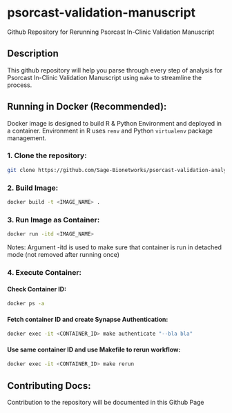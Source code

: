 # psorcast-validation-manuscript
Github Repository for Rerunning Psorcast In-Clinic Validation Manuscript


## Description
This github repository will help you parse through every step of analysis for Psorcast In-Clinic Validation Manuscript using `make` to streamline the process. 

## Running in Docker (Recommended):
Docker image is designed to build R & Python Environment and deployed in a container. Environment in R uses `renv` and Python `virtualenv` package management.  

### 1. Clone the repository: 
```zsh
git clone https://github.com/Sage-Bionetworks/psorcast-validation-analysis.git
```
### 2. Build Image:
```zsh
docker build -t <IMAGE_NAME> .
```
### 3. Run Image as Container:
```zsh
docker run -itd <IMAGE_NAME>
```
Notes: Argument -itd is used to make sure that container is run in detached mode (not removed after running once)

### 4. Execute Container:
#### Check Container ID:
```zsh
docker ps -a
```
#### Fetch container ID and create Synapse Authentication:
```zsh
docker exec -it <CONTAINER_ID> make authenticate "--bla bla"
```

#### Use same container ID and use Makefile to rerun workflow:
```zsh
docker exec -it <CONTAINER_ID> make rerun
```

## Contributing Docs:
Contribution to the repository will be documented in this Github Page
